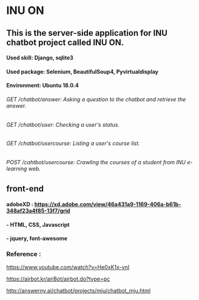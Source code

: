 # INU ON
## This is the server-side application for INU chatbot project called INU ON.
#### Used skill: Django, sqlite3
#### Used package: Selenium, BeautifulSoup4, Pyvirtualdisplay
#### Environment: Ubuntu 18.0.4

###### GET /chatbot/answer: Asking a question to the chatbot and retrieve the answer.
###### GET /chatbot/user: Checking a user's status.
###### GET /chatbot/usercourse: Listing a user's course list.
###### POST /cahtbot/usercourse: Crawling the courses of a student from INU e-learning web.

## front-end
#### adobeXD : https://xd.adobe.com/view/46a431a9-1169-406a-b61b-348af23a4f85-13f7/grid
#### - HTML, CSS, Javascript
#### - jquery, font-awesome
### Reference : 
https://www.youtube.com/watch?v=He0xK1x-vnI

https://airbot.kr/airBot/airbot.do?type=pc

http://answerny.ai/chatbot/projects/mju/chatbot_mju.html


